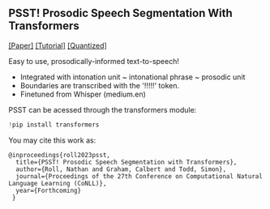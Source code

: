 ## PSST! Prosodic Speech Segmentation With Transformers
[[Paper]](https://arxiv.org/abs/2302.01984)
[[Tutorial]](https://colab.research.google.com/github/Nathan-Roll1/PSST/blob/main/Transcription_Example.ipynb)
[[Quantized]](https://colab.research.google.com/github/Nathan-Roll1/PSST/blob/main/Tutorials/PSST_Q_Inference.ipynb)

Easy to use, prosodically-informed text-to-speech! 
- Integrated with intonation unit ~ intonational phrase ~ prosodic unit
- Boundaries are transcribed with the '!!!!!' token.
- Finetuned from Whisper (medium.en)

PSST can be acessed through the transformers module:
```python
!pip install transformers
```
You may cite this work as: 
```
@inproceedings{roll2023psst,
  title={PSST! Prosodic Speech Segmentation with Transformers},
  author={Roll, Nathan and Graham, Calbert and Todd, Simon},
  journal={Proceedings of the 27th Conference on Computational Natural Language Learning (CoNLL)},
  year={Forthcoming}
 }
```
